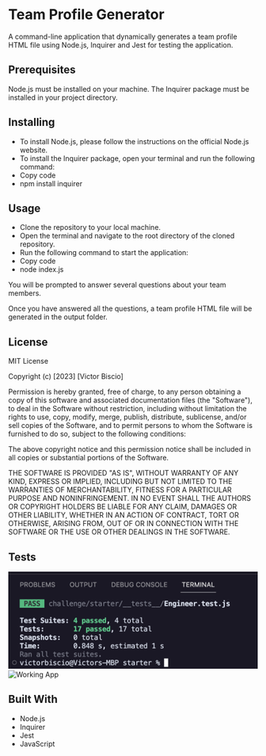 # Team Profile Generator
A command-line application that dynamically generates a team profile HTML file using Node.js,  Inquirer and Jest for testing the application.

## Prerequisites
Node.js must be installed on your machine.
The Inquirer package must be installed in your project directory.

## Installing
* To install Node.js, please follow the instructions on the official Node.js website.
* To install the Inquirer package, open your terminal and run the following command:
* Copy code
* npm install inquirer

## Usage
* Clone the repository to your local machine.
* Open the terminal and navigate to the root directory of the cloned repository.
* Run the following command to start the application:
* Copy code
* node index.js

You will be prompted to answer several questions about your team members.

Once you have answered all the questions, a team profile HTML file will be generated in the output folder.

## License

MIT License

Copyright (c) [2023] [Victor Biscio]

Permission is hereby granted, free of charge, to any person obtaining a copy of this software and associated documentation files (the "Software"), to deal in the Software without restriction, including without limitation the rights to use, copy, modify, merge, publish, distribute, sublicense, and/or sell copies of the Software, and to permit persons to whom the Software is furnished to do so, subject to the following conditions:

The above copyright notice and this permission notice shall be included in all copies or substantial portions of the Software.

THE SOFTWARE IS PROVIDED "AS IS", WITHOUT WARRANTY OF ANY KIND, EXPRESS OR IMPLIED, INCLUDING BUT NOT LIMITED TO THE WARRANTIES OF MERCHANTABILITY, FITNESS FOR A PARTICULAR PURPOSE AND NONINFRINGEMENT. IN NO EVENT SHALL THE AUTHORS OR COPYRIGHT HOLDERS BE LIABLE FOR ANY CLAIM, DAMAGES OR OTHER LIABILITY, WHETHER IN AN ACTION OF CONTRACT, TORT OR OTHERWISE, ARISING FROM, OUT OF OR IN CONNECTION WITH THE SOFTWARE OR THE USE OR OTHER DEALINGS IN THE SOFTWARE.

## Tests
![Passed tests with Jest](/challenge/assets/tests.png)
![Working App](/challenge/assets/Kapture%202023-01-31%20at%2017.56.47.gif)

## Built With
* Node.js
* Inquirer 
* Jest  
* JavaScript

